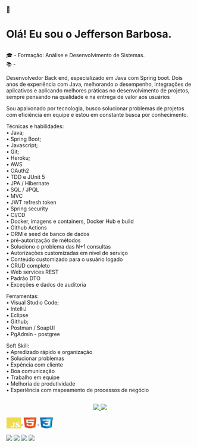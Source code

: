 ###  👋

# Olá! Eu sou o Jefferson Barbosa. 
##
🎓 - Formação: Análise e Desenvolvimento de Sistemas.
<br>
📚 - 

Desenvolvedor Back end, especializado em Java com Spring boot.
Dois anos de experiência com Java, melhorando o desempenho, integrações de aplicativos e aplicando melhores práticas no desenvolvimento de projetos, sempre pensando na qualidade e na entrega de valor aos usuários

Sou apaixonado por tecnologia, busco solucionar problemas de projetos com eficiência em equipe e estou em constante busca por conhecimento.

Técnicas e habilidades:<br>
• Java;<br>
• Spring Boot;<br>
• Javascript;<br>
• Git;<br>
• Heroku;<br>
• AWS<br>
• OAuth2<br>
• TDD e JUnit 5<br>
• JPA / Hibernate<br>
• SQL / JPQL<br>
• MVC<br>
• JWT refresh token<br>
• Spring security<br>
• CI/CD<br>
• Docker, imagens e containers, Docker Hub e build<br>
• Github Actions<br>
• ORM e seed de banco de dados<br>
• pré-autorização de métodos<br>
• Soluciono o problema das N+1 consultas<br>
• Autorizações customizadas em nível de serviço<br>
• Conteúdo customizado para o usuário logado<br>
• CRUD completo<br>
• Web services REST<br>
• Padrão DTO<br>
• Exceções e dados de auditoria<br>

Ferramentas:<br>
• Visual Studio Code;<br>
• IntelliJ<br>
• Eclipse<br>
• Github;<br>
• Postman / SoapUI<br>
• PgAdmin - postgree<br>


Soft Skill:<br>
• Apredizado rápido e organização<br>
• Solucionar problemas<br>
• Expência com cliente <br>
• Boa comunicação <br>
• Trabalho em equipe <br>
• Melhoria de produtividade<br>
• Experiência com mapeamento de processos de negócio<br>



##
<div align="center">
  <a href="https://github.com/jefferson1995">
  <img height="180em" src="https://github-readme-stats.vercel.app/api?username=jefferson1995&show_icons=true&theme=blue&include_all_commits=true&count_private=true"/>
  <img height="180em" src="https://github-readme-stats.vercel.app/api/top-langs/?username=jefferson1995&layout=compact&langs_count=7&theme=blue"/>
</div>

 <div style="display: inline_block"><br>
  <img align="center" alt="jefferson-Js" height="30" width="40" src="https://raw.githubusercontent.com/devicons/devicon/master/icons/javascript/javascript-plain.svg">
   <!--<img align="center" alt="jefferson-React" height="30" width="40" src="https://raw.githubusercontent.com/devicons/devicon/master/icons/react/react-original.svg"> -->
  <img align="center" alt="jefferson-HTML" height="30" width="40" src="https://raw.githubusercontent.com/devicons/devicon/master/icons/html5/html5-original.svg">
  <img align="center" alt="jefferson-CSS" height="30" width="40" src="https://raw.githubusercontent.com/devicons/devicon/master/icons/css3/css3-original.svg">
</div>
  <br>
  
  <div>
  <a href="https://instagram.com/jeffersonbarbosa.pro" target="_blank"><img src="https://img.shields.io/badge/-Instagram-%23E4405F?style=for-the-badge&logo=instagram&logoColor=white" target="_blank"></a>
 <a href="https://discord.com/channels/@jeffersonbarbosa" target="_blank"><img src="https://img.shields.io/badge/Discord-7289DA?style=for-the-badge&logo=discord&logoColor=white" target="_blank"></a> 
  <a href = "mailto:jefferson.bds@hotmail.com"><img src="https://img.shields.io/badge/-Gmail-%23333?style=for-the-badge&logo=gmail&logoColor=white" target="_blank"></a>
  <a href="https://www.linkedin.com/in/jefferson-barbosa-225349149/" target="_blank"><img src="https://img.shields.io/badge/-LinkedIn-%230077B5?style=for-the-badge&logo=linkedin&logoColor=white" target="_blank"></a> 
  </div>
